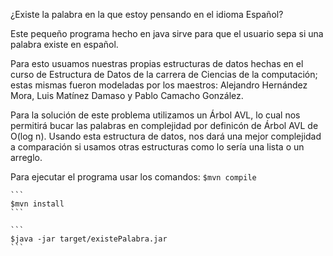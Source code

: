 
¿Existe la palabra en la que estoy pensando en el idioma Español?

Este pequeño programa hecho en java sirve para que el usuario sepa si una palabra existe en español.

Para esto usuamos nuestras propias estructuras de datos hechas en el curso de Estructura de Datos 
de la carrera de Ciencias de la computación; estas mismas fueron modeladas por los maestros:
Alejandro Hernández Mora, Luis Matínez Damaso y Pablo Camacho González. 

Para la solución de este problema utilizamos un Árbol AVL, lo cual nos permitirá bucar las palabras en complejidad
por definicón de Árbol AVL de O(log n). Usando esta estructura de datos, nos dará una mejor complejidad a comparación si 
usamos otras estructuras como lo sería una lista o un arreglo.

Para ejecutar el programa usar los comandos:
	```
	$mvn compile
	```
	
	```
	$mvn install
	```
	
	```
	$java -jar target/existePalabra.jar
	```
